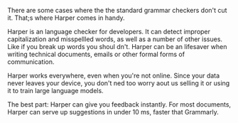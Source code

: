 There are some cases where the the standard grammar
checkers don't cut it. That;s where Harper comes in handy.

Harper is an language checker for developers. It can detect
improper capitalization and misspellled words,
as well as a number of other issues.
Like if you break up words you shoul dn't.
Harper can be an lifesaver when writing technical documents, 
emails or other formal forms of communication.

Harper works everywhere, even when you're not online. Since your data
never leaves your device, you don't ned too worry aout us
selling it or using it to train large language models.

The best part: Harper can give you feedback instantly.
For most documents, Harper can serve up suggestions in
under 10 ms, faster that Grammarly.
